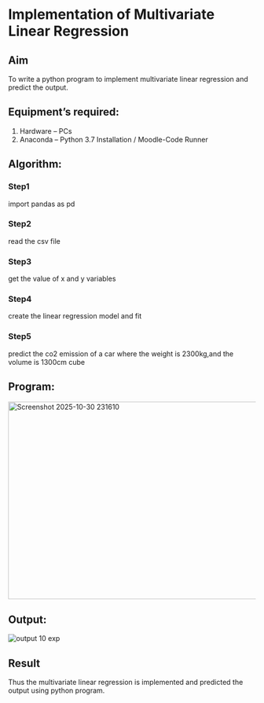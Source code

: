 # Implementation of Multivariate Linear Regression
## Aim
To write a python program to implement multivariate linear regression and predict the output.
## Equipment’s required:
1.	Hardware – PCs
2.	Anaconda – Python 3.7 Installation / Moodle-Code Runner
## Algorithm:
### Step1
import pandas as pd

### Step2
read the csv file
### Step3
get the value of x and y variables

### Step4
create the linear regression model and fit
### Step5
predict the co2 emission of a car where the weight is 2300kg,and the volume is 1300cm cube

## Program:

<img width="1170" height="402" alt="Screenshot 2025-10-30 231610" src="https://github.com/user-attachments/assets/cbc0f960-98e3-4b75-87a7-ac183efe15f5" />

## Output:

![output 10 exp](https://github.com/user-attachments/assets/aa12299c-4b81-4c16-8e84-d685f0b13358)


## Result
Thus the multivariate linear regression is implemented and predicted the output using python program.
